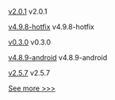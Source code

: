 
[v2.0.1](https://github.com/hyperledger/indy-shared-gha/releases/tag/v2.0.1) v2.0.1

[v4.9.8-hotfix](https://github.com/hyperledger/web3j/releases/tag/v4.9.8-hotfix) v4.9.8-hotfix

[v0.3.0](https://github.com/hyperledger/web3j-sokt/releases/tag/v0.3.0) v0.3.0

[v4.8.9-android](https://github.com/hyperledger/web3j/releases/tag/v4.8.9-android) v4.8.9-android

[v2.5.7](https://github.com/hyperledger/fabric/releases/tag/v2.5.7) v2.5.7


[See more >>>](https://start-here.hyperledger.org/releases)
